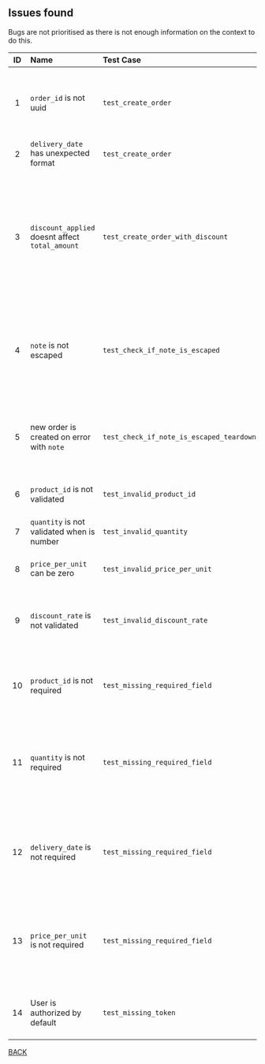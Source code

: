 ## Issues found

Bugs are not prioritised as there is not enough information on the context to
do this.

| ID  | Name                                            | Test Case                                | Description                                                                                                                                                                                               |
|:---:|:------------------------------------------------|:-----------------------------------------|:----------------------------------------------------------------------------------------------------------------------------------------------------------------------------------------------------------|
|  1  | `order_id` is not uuid                          | `test_create_order`                      | CreateOrder response is supposed to have `order_id` as uuid, not a numeric string (currently)                                                                                                             |
|  2  | `delivery_date` has unexpected format           | `test_create_order`                      | Expected format is `YYYY-MM-DD`                                                                                                                                                                           |
|  3  | `discount_applied` doesnt affect `total_amount` | `test_create_order_with_discount`        | When requesting `orders/create` with the discount, the response indicates discount has been applied by the valid value in `discount_applied` field but the `total_amount` doesn't show any effects of it. |
|  4  | `note` is not escaped                           | `test_check_if_note_is_escaped`          | The `note` field is saved to db and can be potential place for SQL injection, the value should not be direcly parsed to the insert query.                                                                 |
|  5  | new order is created on error with `note`       | `test_check_if_note_is_escaped_teardown` | When the result of endpoint is error we are not expecting new record in the system, however in this case the record is created                                                                            |
|  6  | `product_id` is not validated                   | `test_invalid_product_id`                | Any value is acceptable for the product id                                                                                                                                                                |
|  7  | `quantity` is not validated when is number      | `test_invalid_quantity`                  | Zero, negatives and floats are accepted as quantity                                                                                                                                                       |
|  8  | `price_per_unit` can be zero                    | `test_invalid_price_per_unit `           | Minimum acceptable price per unit is 0.01                                                                                                                                                                 |
|  9  | `discount_rate` is not validated                | `test_invalid_discount_rate`             | There is no validation for the `discount_rate` and it doesn't seem to be included into any calculation                                                                                                    |
| 10  | `product_id` is not required                    | `test_missing_required_field`            | `product_id` should be required, when absent is just None at the response                                                                                                                                 |
| 11  | `quantity` is not required                      | `test_missing_required_field`            | `quantity` is expected to be required. Missing the value in request causes internal error `float() argument must be a string or a number, not 'NoneType'`                                                 |
| 12  | `delivery_date` is not required                 | `test_missing_required_field`            | `delvery_date` is expected to be required. Missing the value in request causes internal error `strptime() argument 1 must be str, not None`                                                               |
| 13  | `price_per_unit` is not required                | `test_missing_required_field`            | `price_per_unit` is expected to be required. Missing the value in request causes internal error `float() argument must be a string or a number, not 'NoneType'`                                           |
| 14  | User is authorized by default                   | `test_missing_token`                     | When there is no token provided the user is let to perform create order                                                                                                                                   |

[BACK](../README.md)
